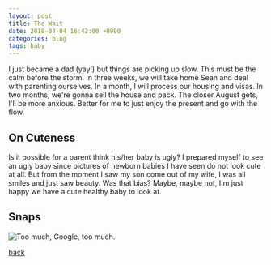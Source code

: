 ```yaml
---
layout: post
title: The Wait
date: 2018-04-04 16:42:00 +0900
categories: blog
tags: baby
---
```


I just became a dad (yay!) but things are picking up slow. This must be the calm before the storm. In three weeks, we will take home Sean and deal with parenting ourselves. In a month, I will process our housing and visas. In two months, we're gonna sell the house and pack. The closer August gets, I'll be more anxious. Better for me to just enjoy the present and go with the flow.

## On Cuteness

Is it possible for a parent think his/her baby is ugly? I prepared myself to see an ugly baby since pictures of newborn babies I have seen do not look cute at all. But from the moment I saw my son come out of my wife, I was all smiles and just saw beauty. Was that bias? Maybe, maybe not, I'm just happy we have a cute healthy baby to look at.

## Snaps

![](/assets/img/20180330-digitalcityspring.jpg "Too much, Google, too much.")

[back](/blog)
